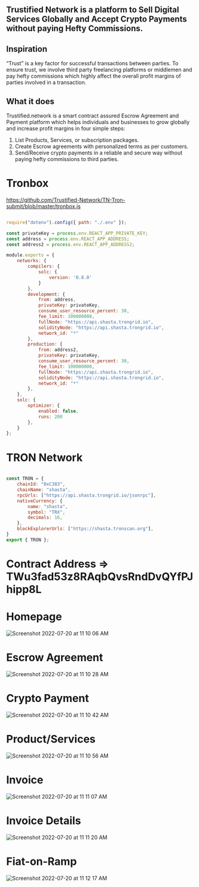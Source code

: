 ## Trustified Network is a platform to Sell Digital Services Globally and Accept Crypto Payments without paying Hefty Commissions.

## Inspiration

“Trust” is a key factor for successful transactions between parties. To ensure trust, we involve third party freelancing platforms or middlemen and pay hefty commissions which highly affect the overall profit margins of parties involved in a transaction.


## What it does

Trustified.network is a smart contract assured Escrow Agreement and Payment platform which helps individuals and businesses to grow globally and increase profit margins in four simple steps:

1) List Products, Services, or subscription packages.
2) Create Escrow agreements with personalized terms as per customers.
3) Send/Receive crypto payments in a reliable and secure way without paying hefty commissions to third parties. 


# Tronbox  

https://github.com/Trustified-Network/TN-Tron-submit/blob/master/tronbox.js


```javascript

require("dotenv").config({ path: "./.env" });

const privateKey = process.env.REACT_APP_PRIVATE_KEY;
const address = process.env.REACT_APP_ADDRESS;
const address2 = process.env.REACT_APP_ADDRESS2;

module.exports = {
    networks: {
        compilers: {
            solc: {
                version: '0.8.0'
            }
        },
        development: {
            from: address,
            privateKey: privateKey,
            consume_user_resource_percent: 30,
            fee_limit: 100000000,
            fullNode: "https://api.shasta.trongrid.io",
            solidityNode: "https://api.shasta.trongrid.io", 
            network_id: "*"
        },
        production: {
            from: address2,
            privateKey: privateKey,
            consume_user_resource_percent: 30,
            fee_limit: 100000000,
            fullNode: "https://api.shasta.trongrid.io",
            solidityNode: "https://api.shasta.trongrid.io", 
            network_id: "*"
        },
    },
    solc: {
        optimizer: {
            enabled: false,
            runs: 200
        },
    }
};

```

# TRON Network

```javascript

const TRON = {
    chainId: "0xC383",
    chainName: "shasta",
    rpcUrls: ["https://api.shasta.trongrid.io/jsonrpc"],
    nativeCurrency: {
        name: "shasta",
        symbol: "TRX",
        decimals: 16,
    },
    blockExplorerUrls: ["https://shasta.tronscan.org"],
} 
export { TRON };  

```

# Contract Address => TWu3fad53z8RAqbQvsRndDvQYfPJhipp8L



# Homepage 
![Screenshot 2022-07-20 at 11 10 06 AM](https://user-images.githubusercontent.com/3678906/179905712-93c2ce0d-0a93-46bf-9802-295eb72add71.png)

# Escrow Agreement
![Screenshot 2022-07-20 at 11 10 28 AM](https://user-images.githubusercontent.com/3678906/179905762-0cae4b87-97a2-4fbe-bcf9-4732c262a41d.png) 

# Crypto Payment
![Screenshot 2022-07-20 at 11 10 42 AM](https://user-images.githubusercontent.com/3678906/179905784-b95ea6cc-67ac-4844-b5c5-31e7b81a2a61.png)

# Product/Services
![Screenshot 2022-07-20 at 11 10 56 AM](https://user-images.githubusercontent.com/3678906/179905829-c7e3340d-224f-4824-93dd-c2dd49d2042e.png) 

# Invoice 
![Screenshot 2022-07-20 at 11 11 07 AM](https://user-images.githubusercontent.com/3678906/179905906-7b518820-e119-4de9-ad9f-4379b0224426.png)  

# Invoice Details
![Screenshot 2022-07-20 at 11 11 20 AM](https://user-images.githubusercontent.com/3678906/179905956-200ea423-8f98-4de9-a601-be9fd0b70450.png) 

# Fiat-on-Ramp
![Screenshot 2022-07-20 at 11 12 17 AM](https://user-images.githubusercontent.com/3678906/179906002-fd59a82a-9e19-4010-a665-6c1defba483d.png)
